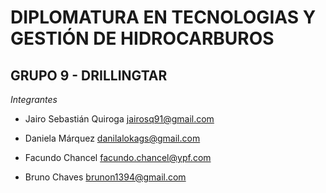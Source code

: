 # DIPLOMATURA EN TECNOLOGIAS Y GESTIÓN DE HIDROCARBUROS

## GRUPO 9 - DRILLINGTAR

*Integrantes*

* Jairo Sebastián Quiroga <jairosq91@gmail.com>

* Daniela Márquez <danilalokags@gmail.com>

* Facundo Chancel <facundo.chancel@ypf.com>

* Bruno Chaves <brunon1394@gmail.com>

